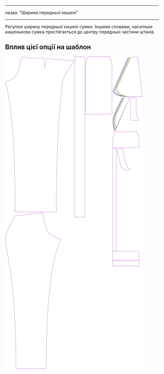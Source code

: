- - -
назва: "Ширина передньої кишені"
- - -

Регулює ширину передньої кишені сумки. Іншими словами, наскільки кишенькова сумка простягається до центру передньої частини штанів.

## Вплив цієї опції на шаблон

![На цьому зображенні показано вплив цієї опції шляхом накладання декількох варіантів, які мають різне значення для цієї опції](charlie_frontpocketwidth_sample.svg "Вплив цієї опції на шаблон")
